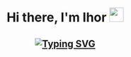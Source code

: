 <h1 align="center">Hi there, I'm Ihor
<img src="https://github.com/blackcater/blackcater/raw/main/images/Hi.gif" height="32"/></h1>
<h2 align="center"> <a href="https://git.io/typing-svg"><img src="https://readme-typing-svg.demolab.com?font=Fira+Code&pause=1000&center=true&width=435&lines=Java+software+engineer" alt="Typing SVG" /></a></h2>

